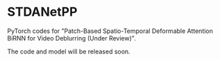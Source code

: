# STDANetPP
PyTorch codes for "Patch-Based Spatio-Temporal Deformable Attention BiRNN for Video Deblurring (Under Review)". 

The code and model will be released soon. 

